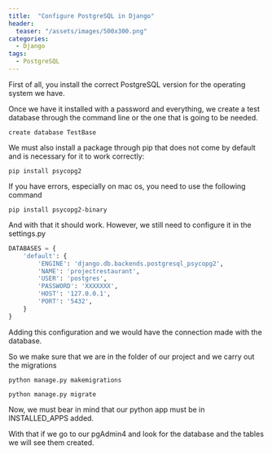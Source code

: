 ```yaml
---
title:  "Configure PostgreSQL in Django"
header:
  teaser: "/assets/images/500x300.png"
categories: 
  - Django
tags:
  - PostgreSQL
---
```


First of all, you install the correct PostgreSQL version for the operating system we have.

Once we have it installed with a password and everything, we create a test database through the command line or the one that is going to be needed.

`create database TestBase`

We must also install a package through pip that does not come by default and is necessary for it to work correctly:

`pip install psycopg2`

If you have errors, especially on mac os, you need to use the following command

`pip install psycopg2-binary`

And with that it should work. However, we still need to configure it in the settings.py


```python
DATABASES = {
    'default': {
        'ENGINE': 'django.db.backends.postgresql_psycopg2',
        'NAME': 'projectrestaurant',
        'USER': 'postgres',
        'PASSWORD': 'XXXXXXX',
        'HOST': '127.0.0.1',
        'PORT': '5432',
    }
}
```

Adding this configuration and we would have the connection made with the database.

So we make sure that we are in the folder of our project and we carry out the migrations

`python manage.py makemigrations`

`python manage.py migrate`

Now, we must bear in mind that our python app must be in INSTALLED_APPS added.

With that if we go to our pgAdmin4 and look for the database and the tables we will see them created.